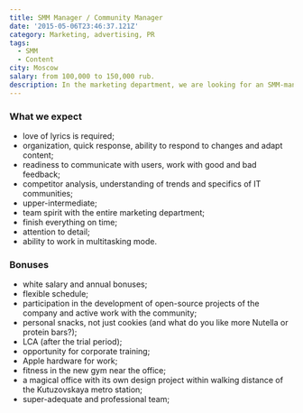 ```yaml
---
title: SMM Manager / Community Manager
date: '2015-05-06T23:46:37.121Z'
category: Marketing, advertising, PR
tags:
  - SMM
  - Content
city: Moscow
salary: from 100,000 to 150,000 rub.
description: In the marketing department, we are looking for an SMM-manager who will not only lead our social networks, but also build a dialogue with the IT community with the help of original and engaging content.
---
```


### What we expect

- love of lyrics is required;
- organization, quick response, ability to respond to changes and adapt content;
- readiness to communicate with users, work with good and bad feedback;
- competitor analysis, understanding of trends and specifics of IT communities;
- upper-intermediate;
- team spirit with the entire marketing department;
- finish everything on time;
- attention to detail;
- ability to work in multitasking mode.

### Bonuses

- white salary and annual bonuses;
- flexible schedule;
- participation in the development of open-source projects of the company and active work with the community;
- personal snacks, not just cookies (and what do you like more Nutella or protein bars?);
- LCA (after the trial period);
- opportunity for corporate training;
- Apple hardware for work;
- fitness in the new gym near the office;
- a magical office with its own design project within walking distance of the Kutuzovskaya metro station;
- super-adequate and professional team;
